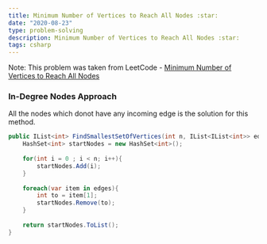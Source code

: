 ```yaml
---
title: Minimum Number of Vertices to Reach All Nodes :star:
date: "2020-08-23"
type: problem-solving
description: Minimum Number of Vertices to Reach All Nodes :star:
tags: csharp
---
```


Note: This problem was taken from LeetCode - [Minimum Number of Vertices to Reach All Nodes](https://leetcode.com/problems/minimum-number-of-vertices-to-reach-all-nodes/)

### In-Degree Nodes Approach

All the nodes which donot have any incoming edge is the solution for this method.

```csharp
public IList<int> FindSmallestSetOfVertices(int n, IList<IList<int>> edges) {
	HashSet<int> startNodes = new HashSet<int>();
	
	for(int i = 0 ; i < n; i++){
		startNodes.Add(i);
	}
	
	foreach(var item in edges){
		int to = item[1];            
		startNodes.Remove(to);
	}
	
	return startNodes.ToList();
}
```
